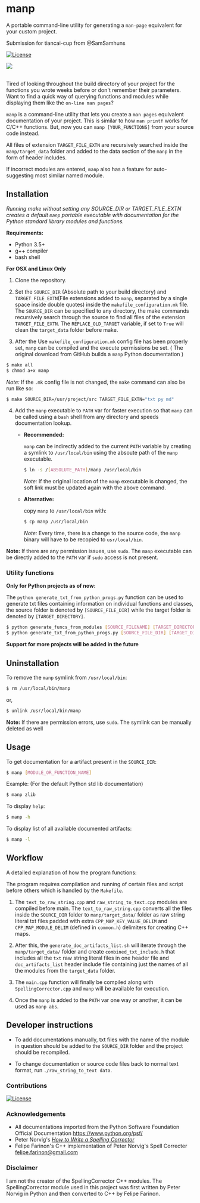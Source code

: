 # manp

A portable command-line utility for generating a `man-page` equivalent for your custom project.

Submission for tiancai-cup from @SamSamhuns

[![License](https://img.shields.io/badge/License-Apache%202.0-blue.svg)](https://opensource.org/licenses/Apache-2.0)

<img src='img/manp_demo_high.gif'>

<br>Tired of looking throughout the build directory of your project for the functions you wrote weeks before or don't remember their parameters. Want to find a quick way of querying functions and modules while displaying them like the `on-line man pages`?

`manp` is a command-line utility that lets you create a `man pages` equivalent documentation of your project. This is similar to how `man printf` works for C/C++ functions. But, now you can `manp [YOUR_FUNCTIONS]` from your source code instead.

All files of extension `TARGET_FILE_EXTN` are recursively searched inside the `manp/target_data` folder and added to the data section of the `manp` in the form of header includes.

If incorrect modules are entered, `manp` also has a feature for auto-suggesting most similar named module.

## Installation

*Running make without setting any SOURCE_DIR or TARGET_FILE_EXTN creates a default `manp` portable executable with documentation for the Python standard library modules and functions.*

**Requirements:**
-   Python 3.5+
-   g++ compiler
-   bash shell

**For OSX and Linux Only**

1.  Clone the repository.
2.  Set the `SOURCE_DIR` (Absolute path to your build directory) and `TARGET_FILE_EXTN`(File extensions added to `manp`, separated by a single space inside double quotes) inside the `makefile_configuration.mk` file. The `SOURCE_DIR` can be specified to any directory, the make commands recursively search through the source to find all files of the extension `TARGET_FILE_EXTN`. The `REPLACE_OLD_TARGET` variable, if set to `True` will clean the `target_data` folder before make.

3.  After the Use `makefile_configuration.mk` config file has been properly set, `manp` can be compiled and the execute permissions be set. ( The original download from GitHub builds a `manp` Python documentation )

```bash
$ make all
$ chmod a+x manp
```

*Note:* If the `.mk` config file is not changed, the `make` command can also be run like so:
```bash
$ make SOURCE_DIR=/usr/project/src TARGET_FILE_EXTN="txt py md"
```

4.  Add the `manp` executable to `PATH` var for faster execution so that `manp` can be called using a `bash` shell from any directory and speeds documentation lookup.

    -   **Recommended:**

        `manp` can be indirectly added to the current `PATH` variable by creating a symlink to `/usr/local/bin` using the absoute path of the `manp` executable.

        ```bash
        $ ln -s /[ABSOLUTE_PATH]/manp /usr/local/bin
        ```

        *Note:* If the original location of the `manp` executable is changed, the soft link must be updated again with the above command.

    -   **Alternative:**

        copy `manp` to `/usr/local/bin` with:

        ```bash
        $ cp manp /usr/local/bin
        ```

        *Note:* Every time, there is a change to the source code, the `manp` binary will have to be recopied to `usr/local/bin`.

**Note:** If there are any permission issues, use `sudo`. The `manp` executable can be directly added to the `PATH` var if `sudo` access is not present.

### Utility functions

**Only for Python projects as of now:**

The `python generate_txt_from_python_progs.py` function can be used to generate txt files containing information on individual functions and classes, the source folder is denoted by `[SOURCE_FILE_DIR]` while the target folder is denoted by `[TARGET_DIRECTORY]`.

```bash
$ python generate_funcs_from_modules [SOURCE_FILENAME] [TARGET_DIRECTORY]
$ python generate_txt_from_python_progs.py [SOURCE_FILE_DIR] [TARGET_DIRECTORY]
```

**Support for more projects will be added in the future**

## Uninstallation

 To remove the `manp` symlink from `/usr/local/bin`:

```bash
$ rm /usr/local/bin/manp
```

or,

```bash
$ unlink /usr/local/bin/manp
```

**Note:** If there are permission errors, use `sudo`. The symlink can be manually deleted as well

## Usage

To get documentation for a artifact present in the `SOURCE_DIR`:

```bash
$ manp [MODULE_OR_FUNCTION_NAME]
```

Example: (For the default Python std lib documentation)

```bash
$ manp zlib
```

To display `help`:

```bash
$ manp -h
```

To display list of all available documented artifacts:

```bash
$ manp -l
```

## Workflow

A detailed explanation of how the program functions:

The program requires compilation and running of certain files and script before others which is handled by the `Makefile`.

1.   The `text_to_raw_string.cpp` and `raw_string_to_text.cpp` modules are compiled before main. The `text_to_raw_string.cpp` converts all the files inside the `SOURCE_DIR` folder to `manp/target_data/` folder as raw string literal txt files padded with extra `CPP_MAP_KEY_VALUE_DELIM` and `CPP_MAP_MODULE_DELIM` (defined in `common.h`) delimiters for creating C++ maps.

2.   After this, the `generate_doc_artifacts_list.sh` will iterate through the `manp/target_data/` folder and create `combined_txt_include.h` that includes all the `txt` raw string literal files in one header file and `doc_artifacts_list` header include file containing just the names of all the modules from the `target_data` folder.

4.   The `main.cpp` function will finally be compiled along with `SpellingCorrector.cpp` and `manp` will be available for execution.

5.   Once the `manp` is added to the `PATH` var one way or another, it can be used as `manp abs`.

## Developer instructions

-   To add documentations manually, txt files with the name of the module in question should be added to the `SOURCE_DIR` folder and the project should be recompiled.

-   To change documentation or source code files back to normal text format, run `./raw_string_to_text data`.

### Contributions

[![License](https://img.shields.io/badge/contributions-welcome-brightgreen.svg?style=flat.svg)](https://github.com/SamSamhuns/manp/pulls)

### Acknowledgements

-   All documentations imported from the Python Software Foundation Official Documentation <https://www.python.org/psf/>
-   Peter Norvig's <a href='https://norvig.com/spell-correct.html'>*How to Write a Spelling Corrector*</a>
-   Felipe Farinon's C++ implementation of Peter Norvig's Spell Correcter <felipe.farinon@gmail.com>

### Disclaimer

I am not the creator of the SpellingCorrector C++ modules. The SpellingCorrector module used in this project was first written by Peter Norvig in Python and then converted to C++ by Felipe Farinon.
